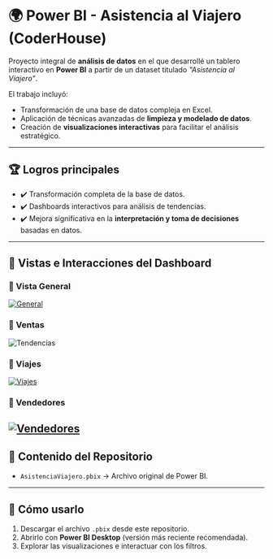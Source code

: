 # 🌍 Power BI - Asistencia al Viajero (CoderHouse)

Proyecto integral de **análisis de datos** en el que desarrollé un tablero interactivo en **Power BI** a partir de un dataset titulado *"Asistencia al Viajero"*.  

El trabajo incluyó:  
- Transformación de una base de datos compleja en Excel.  
- Aplicación de técnicas avanzadas de **limpieza y modelado de datos**.  
- Creación de **visualizaciones interactivas** para facilitar el análisis estratégico.  

---

## 🏆 Logros principales
- ✔️ Transformación completa de la base de datos.  
- ✔️ Dashboards interactivos para análisis de tendencias.  
- ✔️ Mejora significativa en la **interpretación y toma de decisiones** basadas en datos.  

---

## 🎥 Vistas e Interacciones del Dashboard

### 🔹 Vista General
<a href='https://postimg.cc/HVtBFJvQ' target='_blank'><img src='https://i.postimg.cc/HVtBFJvQ/General.gif' border='0' alt='General'/></a>

### 🔹 Ventas
![Tendencias](./assets/tendencias.gif)

### 🔹 Viajes
<a href='https://postimg.cc/YjRdsGsQ' target='_blank'><img src='https://i.postimg.cc/YjRdsGsQ/Viajes.gif' border='0' alt='Viajes'/></a>

### 🔹 Vendedores
<a href='https://postimg.cc/CBVcWj0s' target='_blank'><img src='https://i.postimg.cc/CBVcWj0s/Vendedores.png' border='0' alt='Vendedores'/></a>
---

## 📂 Contenido del Repositorio
- `AsistenciaViajero.pbix` → Archivo original de Power BI. 
---

## 🚀 Cómo usarlo
1. Descargar el archivo `.pbix` desde este repositorio.  
2. Abrirlo con **Power BI Desktop** (versión más reciente recomendada).  
3. Explorar las visualizaciones e interactuar con los filtros.  
